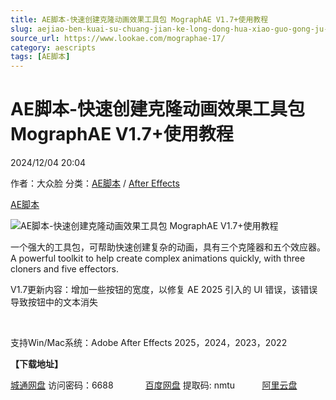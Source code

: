 ```yaml
---
title: AE脚本-快速创建克隆动画效果工具包 MographAE V1.7+使用教程
slug: aejiao-ben-kuai-su-chuang-jian-ke-long-dong-hua-xiao-guo-gong-ju-bao-mographae-v1-7-shi-yong-jiao-cheng
source_url: https://www.lookae.com/mographae-17/
category: aescripts
tags: [AE脚本]
---
```

# AE脚本-快速创建克隆动画效果工具包 MographAE V1.7+使用教程

2024/12/04 20:04

作者：大众脸
分类：[AE脚本](https://www.lookae.com/after-effects/aescripts/) / [After Effects](https://www.lookae.com/after-effects/)

[AE脚本](https://www.lookae.com/tag/ae%e8%84%9a%e6%9c%ac/)

![AE脚本-快速创建克隆动画效果工具包 MographAE V1.7+使用教程](https://www.lookae.com/wp-content/uploads/2023/06/MographAE.jpg "AE脚本-快速创建克隆动画效果工具包 MographAE V1.7+使用教程-LookAE.com")

一个强大的工具包，可帮助快速创建复杂的动画，具有三个克隆器和五个效应器。A powerful toolkit to help create complex animations quickly, with three cloners and five effectors.

V1.7更新内容：增加一些按钮的宽度，以修复 AE 2025 引入的 UI 错误，该错误导致按钮中的文本消失

[﻿](https://cloud.video.taobao.com//play/u/705956171/p/1/e/6/t/1/413259540875.mp4)

支持Win/Mac系统：Adobe After Effects 2025，2024，2023，2022

**【下载地址】**

[城通网盘](https://url70.ctfile.com/f/2827370-1432682509-01ef5b?p=4431) 访问密码：6688             [百度网盘](https://pan.baidu.com/s/1FSUBFPcp9i6bkrvAm-rmVQ?pwd=nmtu) 提取码: nmtu           [阿里云盘](https://www.alipan.com/s/viRuAHuCYij)
